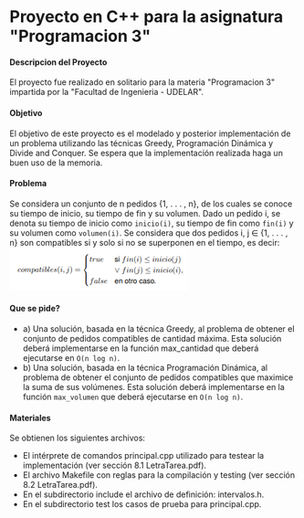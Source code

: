 # Proyecto en C++ para la asignatura "Programacion 3"

#### Descripcion del Proyecto
El proyecto fue realizado en solitario para la materia "Programacion 3" impartida por la "Facultad de Ingenieria - UDELAR".

#### Objetivo
El objetivo de este proyecto es el modelado y posterior implementación de un problema utilizando las técnicas Greedy, Programación Dinámica y Divide and Conquer. Se espera que la implementación realizada haga un buen uso de la memoria.

#### Problema
Se considera un conjunto de n pedidos {1, . . . , n}, de los cuales se conoce su tiempo de inicio, su tiempo de fin y su volumen. Dado un pedido i, se denota su tiempo de inicio como `inicio(i)`, su tiempo de fin como `fin(i)` y su volumen como `volumen(i)`. Se considera que dos pedidos i, j ∈ {1, . . . , n} son compatibles si y solo si no se superponen en el tiempo, es decir:
 ![Definicion compatibles en el tiempo](https://raw.githubusercontent.com/Santiago5050/ProyectoP3/master/imagenes_readme/001.png)

#### Que se pide?
 - a) Una solución, basada en la técnica Greedy, al problema de obtener el conjunto de pedidos compatibles de cantidad máxima. Esta solución deberá implementarse en la función max_cantidad que deberá ejecutarse en `O(n log n)`.
 - b) Una solución, basada en la técnica Programación Dinámica, al problema de obtener el conjunto de pedidos compatibles que maximice la suma de sus volúmenes. Esta solución deberá implementarse en la función `max_volumen` que deberá ejecutarse en `O(n log n)`.

#### Materiales
Se obtienen los siguientes archivos:
 - El intérprete de comandos principal.cpp utilizado para testear la implementación (ver sección 8.1 LetraTarea.pdf).
 - El archivo Makefile con reglas para la compilación y testing (ver sección 8.2 LetraTarea.pdf).
 - En el subdirectorio include el archivo de definición: intervalos.h.
 - En el subdirectorio test los casos de prueba para principal.cpp.



